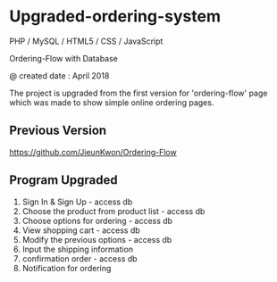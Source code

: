# Upgraded-ordering-system
PHP / MySQL / HTML5 / CSS / JavaScript

Ordering-Flow with Database

@ created date : April 2018

The project is upgraded from the first version for 'ordering-flow' page which was made to show simple online ordering pages.


Previous Version
----------------

https://github.com/JieunKwon/Ordering-Flow


Program Upgraded
-----------------

1. Sign In & Sign Up - access db
2. Choose the product from product list - access db
3. Choose options for ordering - access db
4. View shopping cart - access db
4. Modify the previous options - access db
3. Input the shipping information
4. confirmation order - access db
5. Notification for ordering
